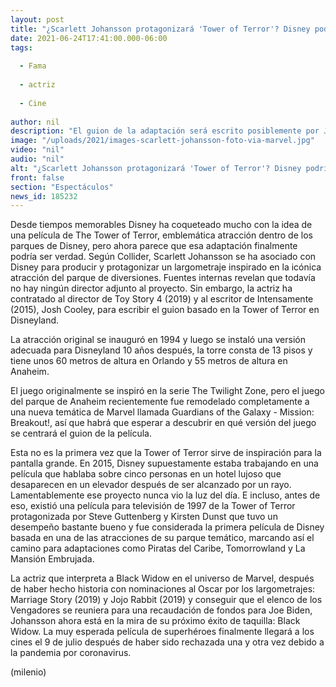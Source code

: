 ```yaml
---
layout: post
title: "¿Scarlett Johansson protagonizará 'Tower of Terror'? Disney podría estár trabajando en la cinta"
date: 2021-06-24T17:41:00.000-06:00
tags:
  
  - Fama
  
  - actriz
  
  - Cine
  
author: nil
description: "El guion de la adaptación será escrito posiblemente por Josh Cooley, guionista responsable de Toy Story 4 e Intensamente. "
image: "/uploads/2021/images-scarlett-johansson-foto-via-marvel.jpg"
video: "nil"
audio: "nil"
alt: "¿Scarlett Johansson protagonizará 'Tower of Terror'? Disney podría estár trabajando en la cinta"
front: false
section: "Espectáculos"
news_id: 185232
---
```


Desde tiempos memorables Disney ha coqueteado mucho con la idea de una película de The Tower of Terror, emblemática atracción dentro de los parques de Disney, pero ahora parece que esa adaptación finalmente podría ser verdad.  Según Collider, Scarlett Johansson se ha asociado con Disney para producir y protagonizar un largometraje inspirado en la icónica atracción del parque de diversiones. Fuentes internas revelan que todavía no hay ningún director adjunto al proyecto. Sin embargo, la actriz ha contratado al director de Toy Story 4 (2019) y al escritor de Intensamente (2015), Josh Cooley, para escribir el guion basado en la Tower of Terror en Disneyland. 

La atracción original se inauguró en 1994 y luego se instaló una versión adecuada para Disneyland 10 años después, la torre consta de 13 pisos y tiene unos 60 metros de altura en Orlando y 55 metros de altura en Anaheim.

El juego originalmente se inspiró en la serie The Twilight Zone, pero el juego del parque de Anaheim recientemente fue remodelado completamente a una nueva temática de Marvel llamada Guardians of the Galaxy - Mission: Breakout!, así que habrá que esperar a descubrir en qué versión del juego se centrará el guion de la película. 

Esta no es la primera vez que la Tower of Terror sirve de inspiración para la pantalla grande. En 2015, Disney supuestamente estaba trabajando en una película que hablaba sobre cinco personas en un hotel lujoso que desaparecen en un elevador después de ser alcanzado por un rayo. Lamentablemente ese proyecto nunca vio la luz del día. E incluso, antes de eso, existió una película para televisión de 1997 de la Tower of Terror protagonizada por Steve Guttenberg y Kirsten Dunst que tuvo un desempeño bastante bueno y fue considerada la primera película de Disney basada en una de las atracciones de su parque temático, marcando así el camino para adaptaciones como Piratas del Caribe, Tomorrowland y La Mansión Embrujada. 

La actriz que interpreta a Black Widow en el universo de Marvel, después de haber hecho historia con nominaciones al Oscar por los largometrajes: Marriage Story (2019) y Jojo Rabbit (2019) y conseguir que el elenco de los Vengadores se reuniera para una recaudación de fondos para Joe Biden, Johansson ahora está en la mira de su próximo éxito de taquilla: Black Widow. La muy esperada película de superhéroes finalmente llegará a los cines el 9 de julio después de haber sido rechazada una y otra vez debido a la pandemia por coronavirus. 

(milenio)